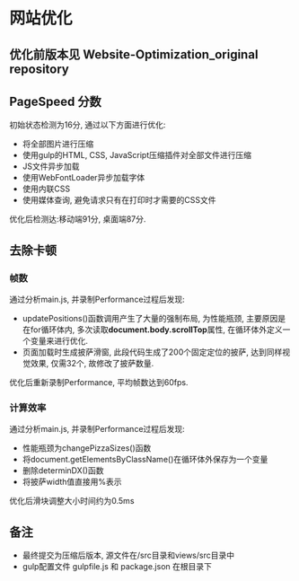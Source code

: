 # 网站优化
## 优化前版本见 Website-Optimization_original repository

## PageSpeed 分数

初始状态检测为16分, 通过以下方面进行优化:

* 将全部图片进行压缩
* 使用gulp的HTML, CSS, JavaScript压缩插件对全部文件进行压缩
* JS文件异步加载
* 使用WebFontLoader异步加载字体
* 使用内联CSS
* 使用媒体查询, 避免请求只有在打印时才需要的CSS文件

优化后检测达:移动端91分, 桌面端87分.

## 去除卡顿

### 帧数

通过分析main.js, 并录制Performance过程后发现:

* updatePositions()函数调用产生了大量的强制布局, 为性能瓶颈, 主要原因是在for循环体内, 多次读取**document.body.scrollTop**属性, 在循环体外定义一个变量来进行优化.
* 页面加载时生成披萨滑窗, 此段代码生成了200个固定定位的披萨, 达到同样视觉效果, 仅需32个, 故修改了披萨数量.

优化后重新录制Performance, 平均帧数达到60fps.

### 计算效率
通过分析main.js, 并录制Performance过程后发现:

* 性能瓶颈为changePizzaSizes()函数
* 将document.getElementsByClassName()在循环体外保存为一个变量
* 删除determinDX()函数
* 将披萨width值直接用%表示

优化后滑块调整大小时间约为0.5ms

## 备注
* 最终提交为压缩后版本, 源文件在/src目录和views/src目录中
* gulp配置文件 gulpfile.js 和 package.json 在根目录下
